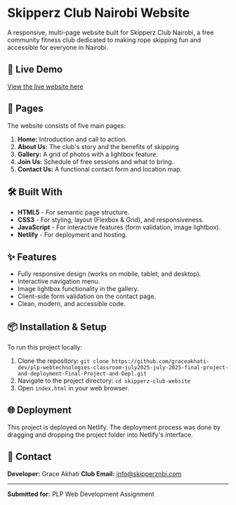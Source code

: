 # Skipperz Club Nairobi Website

A responsive, multi-page website built for Skipperz Club Nairobi, a free community fitness club dedicated to making rope skipping fun and accessible for everyone in Nairobi.

## 🚀 Live Demo

[View the live website here](https://skipperz-club-nairobi.netlify.app/) 

## 📄 Pages

The website consists of five main pages:
1.  **Home:** Introduction and call to action.
2.  **About Us:** The club's story and the benefits of skipping
3.  **Gallery:** A grid of photos with a lightbox feature.
4.  **Join Us:** Schedule of free sessions and what to bring.
5.  **Contact Us:** A functional contact form and location map.

## 🛠️ Built With

-   **HTML5** - For semantic page structure.
-   **CSS3** - For styling, layout (Flexbox & Grid), and responsiveness.
-   **JavaScript** - For interactive features (form validation, image lightbox).
-   **Netlify** - For deployment and hosting.

## ✨ Features

-   Fully responsive design (works on mobile, tablet, and desktop).
-   Interactive navigation menu.
-   Image lightbox functionality in the gallery.
-   Client-side form validation on the contact page.
-   Clean, modern, and accessible code.

## 📦 Installation & Setup

To run this project locally:

1.  Clone the repository: `git clone https://github.com/graceakhati-dev/plp-webtechnologies-classroom-july2025-july-2025-final-project-and-deployment-Final-Project-and-Depl.git`
2.  Navigate to the project directory: `cd skipperz-club-website`
3.  Open `index.html` in your web browser.

## 🌐 Deployment

This project is deployed on Netlify. The deployment process was done by dragging and dropping the project folder into Netlify's interface.

## 📧 Contact

**Developer:** Grace Akhati
**Club Email:** info@skipperznbi.com 

---

**Submitted for:** PLP Web Development Assignment
